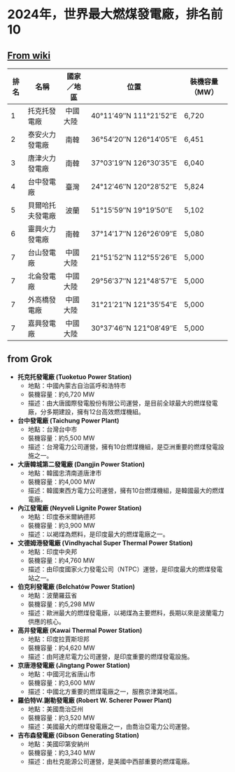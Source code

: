 2024年，世界最大燃煤發電廠，排名前10
===============================

[From wiki](https://zh.wikipedia.org/wiki/%E5%8F%91%E7%94%B5%E7%AB%99%E5%88%97%E8%A1%A8)
---------


| 排名 | 名稱       | 國家／地區 | 位置                     | 裝機容量（MW）     |
| -- | -------- | ----- | ---------------------- | ------------ |
| 1  | 托克托發電廠   |  中國大陸 | 40°11′49″N 111°21′52″E | 6,720        |
| 2  | 泰安火力發電廠  |  南韓   | 36°54′20″N 126°14′05″E | 6,451        |
| 3  | 唐津火力發電廠  |  南韓   | 37°03′19″N 126°30′35″E | 6,040        |
| 4  | 台中發電廠    |  臺灣   | 24°12′46″N 120°28′52″E | 5,824        |
| 5  | 貝爾哈托夫發電廠 |  波蘭   | 51°15′59″N 19°19′50″E  | 5,102        |
| 6  | 靈興火力發電廠  |  南韓   | 37°14′17″N 126°26′09″E | 5,080        |
| 7  | 台山發電廠    |  中國大陸 | 21°51′52″N 112°55′26″E | 5,000  |
| 7  | 北侖發電廠    |  中國大陸 | 29°56′37″N 121°48′57″E | 5,000        |
| 7  | 外高橋發電廠   |  中國大陸 | 31°21′21″N 121°35′54″E | 5,000        |
| 7  | 嘉興發電廠    |  中國大陸 | 30°37′46″N 121°08′49″E | 5,000        |



from Grok
---------
* **托克托發電廠 (Tuoketuo Power Station)**
  * 地點：中國內蒙古自治區呼和浩特市
  * 裝機容量：約6,720 MW
  * 描述：由大唐國際發電股份有限公司運營，是目前全球最大的燃煤發電廠，分多期建設，擁有12台高效燃煤機組。
* **台中發電廠 (Taichung Power Plant)**
  * 地點：台灣台中市
  * 裝機容量：約5,500 MW
  * 描述：台灣電力公司運營，擁有10台燃煤機組，是亞洲重要的燃煤發電設施之一。
* **大唐韓城第二發電廠 (Dangjin Power Station)**
  * 地點：韓國忠清南道唐津市
  * 裝機容量：約4,000 MW
  * 描述：韓國東西方電力公司運營，擁有10台燃煤機組，是韓國最大的燃煤電廠。
* **內江發電廠 (Neyveli Lignite Power Station)**
  * 地點：印度泰米爾納德邦
  * 裝機容量：約3,900 MW
  * 描述：以褐煤為燃料，是印度最大的燃煤電廠之一。
* **文德姆港發電廠 (Vindhyachal Super Thermal Power Station)**
  * 地點：印度中央邦
  * 裝機容量：約4,760 MW
  * 描述：由印度國家火力發電公司（NTPC）運營，是印度最大的燃煤發電站之一。
* **伯克利發電廠 (Belchatów Power Station)**
  * 地點：波蘭羅茲省
  * 裝機容量：約5,298 MW
  * 描述：歐洲最大的燃煤發電廠，以褐煤為主要燃料，長期以來是波蘭電力供應的核心。
* **高井發電廠 (Kawai Thermal Power Station)**
  * 地點：印度拉賈斯坦邦
  * 裝機容量：約4,620 MW
  * 描述：由阿達尼電力公司運營，是印度重要的燃煤發電設施。
* **京唐港發電廠 (Jingtang Power Station)**
  * 地點：中國河北省唐山市
  * 裝機容量：約3,600 MW
  * 描述：中國北方重要的燃煤電廠之一，服務京津冀地區。
* **羅伯特W.謝勒發電廠 (Robert W. Scherer Power Plant)**
  * 地點：美國喬治亞州
  * 裝機容量：約3,520 MW
  * 描述：美國最大的燃煤發電廠之一，由喬治亞電力公司運營。
* **吉布森發電廠 (Gibson Generating Station)**
  * 地點：美國印第安納州
  * 裝機容量：約3,340 MW
  * 描述：由杜克能源公司運營，是美國中西部重要的燃煤電廠。



